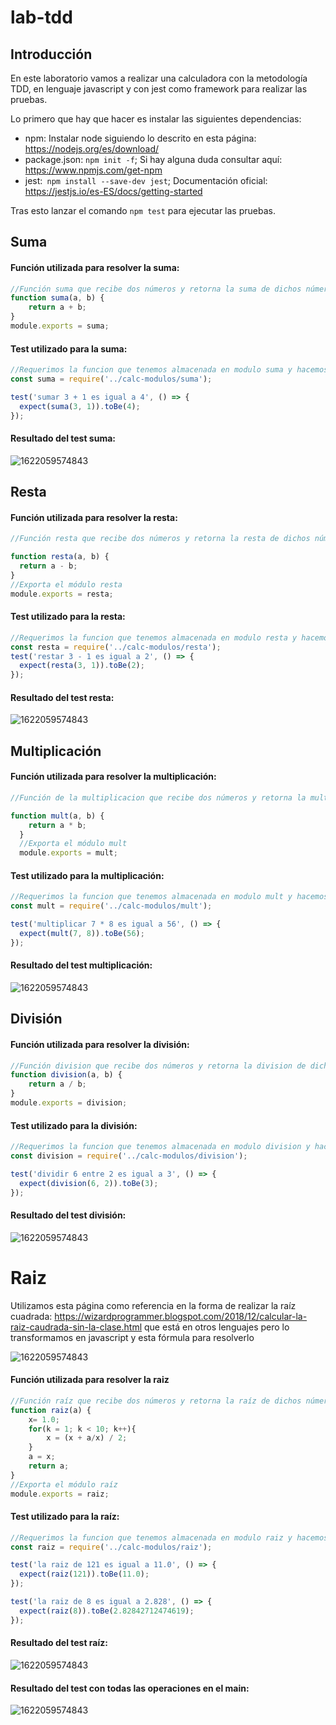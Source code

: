 # lab-tdd
## Introducción
En este laboratorio vamos a realizar una calculadora con la metodología TDD, en lenguaje javascript y con jest como framework para realizar las pruebas. 

Lo primero que hay que hacer es instalar las siguientes dependencias:

- npm: Instalar node siguiendo lo descrito en esta página: https://nodejs.org/es/download/
- package.json: ```npm init -f```; Si hay alguna duda consultar aquí: https://www.npmjs.com/get-npm
- jest:``` npm install --save-dev jest```; Documentación oficial: https://jestjs.io/es-ES/docs/getting-started

Tras esto lanzar el comando ```npm test``` para ejecutar las pruebas.

## Suma

#### Función utilizada para resolver la suma:

```javascript
//Función suma que recibe dos números y retorna la suma de dichos números
function suma(a, b) { 
    return a + b;
}
module.exports = suma;
```

#### Test utilizado para la suma:

```javascript
//Requerimos la funcion que tenemos almacenada en modulo suma y hacemos el test dandole los valores correctos para la prueba
const suma = require('../calc-modulos/suma');

test('sumar 3 + 1 es igual a 4', () => {
  expect(suma(3, 1)).toBe(4);
});
```

#### Resultado del test suma:

![1622059574843](https://raw.githubusercontent.com/yoomismo/lab-tdd/main/src/testSuma.png)



## Resta

#### Función utilizada para resolver la resta:

```javascript
//Función resta que recibe dos números y retorna la resta de dichos números

function resta(a, b) {
  return a - b;
}
//Exporta el módulo resta 
module.exports = resta;
```

#### Test utilizado para la resta:

```javascript
//Requerimos la funcion que tenemos almacenada en modulo resta y hacemos el test dandole los valores correctos para la prueba
const resta = require('../calc-modulos/resta');
test('restar 3 - 1 es igual a 2', () => {
  expect(resta(3, 1)).toBe(2);
});
```

#### Resultado del test resta:

![1622059574843](https://raw.githubusercontent.com/yoomismo/lab-tdd/main/src/testResta.png)



## Multiplicación

#### Función utilizada para resolver la multiplicación:

```javascript
//Función de la multiplicacion que recibe dos números y retorna la mult de dichos números

function mult(a, b) {
    return a * b;
  }
  //Exporta el módulo mult
  module.exports = mult;
```

#### Test utilizado para la multiplicación:

```javascript
//Requerimos la funcion que tenemos almacenada en modulo mult y hacemos el test dandole los valores correctos para la prueba
const mult = require('../calc-modulos/mult');

test('multiplicar 7 * 8 es igual a 56', () => {
  expect(mult(7, 8)).toBe(56);
});
```

#### Resultado del test multiplicación:

![1622059574843](https://raw.githubusercontent.com/yoomismo/lab-tdd/main/src/testMultiplicacion.png)





## División

#### Función utilizada para resolver la división:

```javascript
//Función division que recibe dos números y retorna la division de dichos números
function division(a, b) { 
    return a / b;
}
module.exports = division;
```

#### Test utilizado para la división:

```javascript
//Requerimos la funcion que tenemos almacenada en modulo division y hacemos el test dandole los valores correctos para la prueba
const division = require('../calc-modulos/division');

test('dividir 6 entre 2 es igual a 3', () => {
  expect(division(6, 2)).toBe(3);
});
```

#### Resultado del test división:

![1622059574843](https://raw.githubusercontent.com/yoomismo/lab-tdd/main/src/testDivision.png)

# Raiz

Utilizamos esta página como referencia en la forma de realizar la raíz cuadrada: https://wizardprogrammer.blogspot.com/2018/12/calcular-la-raiz-caudrada-sin-la-clase.html que está en otros lenguajes pero lo transformamos en javascript y esta fórmula para resolverlo  

![1622059574843](https://raw.githubusercontent.com/yoomismo/lab-tdd/main/src/formula.png)



#### Función utilizada para resolver la raiz

```javascript
//Función raíz que recibe dos números y retorna la raíz de dichos números
function raiz(a) {
    x= 1.0;
    for(k = 1; k < 10; k++){
        x = (x + a/x) / 2;
    }
    a = x;
    return a;
}
//Exporta el módulo raíz
module.exports = raiz;
```

#### Test utilizado para la raíz:

```javascript
//Requerimos la funcion que tenemos almacenada en modulo raiz y hacemos el test dandole los valores correctos para la prueba
const raiz = require('../calc-modulos/raiz');

test('la raiz de 121 es igual a 11.0', () => {
  expect(raiz(121)).toBe(11.0);
});

test('la raiz de 8 es igual a 2.828', () => {
  expect(raiz(8)).toBe(2.82842712474619);
});
```

#### Resultado del test raíz:

![1622059574843](https://raw.githubusercontent.com/yoomismo/lab-tdd/main/src/testRaiz.png)

#### Resultado del test con todas las operaciones en el main:

![1622059574843](https://raw.githubusercontent.com/yoomismo/lab-tdd/main/src/testTodas.png)
